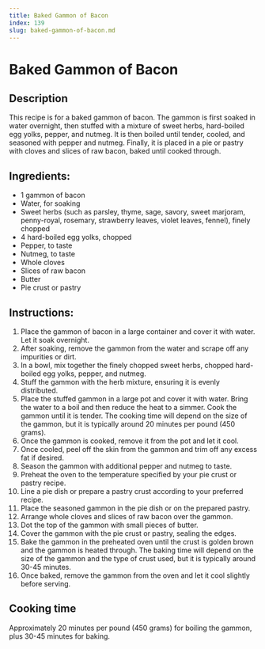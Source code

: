 ```yaml
---
title: Baked Gammon of Bacon
index: 139
slug: baked-gammon-of-bacon.md
---
```


# Baked Gammon of Bacon

## Description
This recipe is for a baked gammon of bacon. The gammon is first soaked in water overnight, then stuffed with a mixture of sweet herbs, hard-boiled egg yolks, pepper, and nutmeg. It is then boiled until tender, cooled, and seasoned with pepper and nutmeg. Finally, it is placed in a pie or pastry with cloves and slices of raw bacon, baked until cooked through.

## Ingredients:
- 1 gammon of bacon
- Water, for soaking
- Sweet herbs (such as parsley, thyme, sage, savory, sweet marjoram, penny-royal, rosemary, strawberry leaves, violet leaves, fennel), finely chopped
- 4 hard-boiled egg yolks, chopped
- Pepper, to taste
- Nutmeg, to taste
- Whole cloves
- Slices of raw bacon
- Butter
- Pie crust or pastry

## Instructions:
1. Place the gammon of bacon in a large container and cover it with water. Let it soak overnight.
2. After soaking, remove the gammon from the water and scrape off any impurities or dirt. 
3. In a bowl, mix together the finely chopped sweet herbs, chopped hard-boiled egg yolks, pepper, and nutmeg.
4. Stuff the gammon with the herb mixture, ensuring it is evenly distributed.
5. Place the stuffed gammon in a large pot and cover it with water. Bring the water to a boil and then reduce the heat to a simmer. Cook the gammon until it is tender. The cooking time will depend on the size of the gammon, but it is typically around 20 minutes per pound (450 grams).
6. Once the gammon is cooked, remove it from the pot and let it cool.
7. Once cooled, peel off the skin from the gammon and trim off any excess fat if desired.
8. Season the gammon with additional pepper and nutmeg to taste.
9. Preheat the oven to the temperature specified by your pie crust or pastry recipe.
10. Line a pie dish or prepare a pastry crust according to your preferred recipe.
11. Place the seasoned gammon in the pie dish or on the prepared pastry.
12. Arrange whole cloves and slices of raw bacon over the gammon.
13. Dot the top of the gammon with small pieces of butter.
14. Cover the gammon with the pie crust or pastry, sealing the edges.
15. Bake the gammon in the preheated oven until the crust is golden brown and the gammon is heated through. The baking time will depend on the size of the gammon and the type of crust used, but it is typically around 30-45 minutes.
16. Once baked, remove the gammon from the oven and let it cool slightly before serving.

## Cooking time
Approximately 20 minutes per pound (450 grams) for boiling the gammon, plus 30-45 minutes for baking.